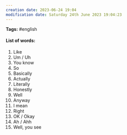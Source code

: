 ```yaml
---
creation date: 2023-06-24 19:04
modification date: Saturday 24th June 2023 19:04:23
---
```


**Tags:** #english 

#### List of words:

1. Like
2. Um / Uh
3. You know
4. So
5. Basically
6. Actually
7. Literally
8. Honestly
9. Well
10. Anyway
11. I mean
12. Right
13. OK / Okay
14. Ah / Ahh
15. Well, you see